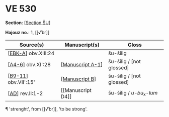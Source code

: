 # VE 530

**Section**: [[Section ŠU]]

**Hajouz no.**: 1, [[√ʾbr]]

| Source(s)              | Manuscript(s)      | Gloss                               |
| ---------------------- | ------------------ | ----------------------------------- |
| [[EBK-A]] obv.XIII:24          |                    | šu-šilig                            |
| [[A4-6]] obv.XI':28    | [[Manuscript A-1]] | šu-šilig / [not glossed]            |
| [[B9-11]] obv.VII':15' | [[Manuscript B]]   | šu-šilig / [not glossed]            |
| [[AD]] rev.II:1-2      | [[Manuscript D4]]  | šu-šilig / *u-bu*<sub>x</sub>-*lum* |

¶ 'strenght', from [[√ʾbr]], 'to be strong'.

[//begin]: # "Autogenerated link references for markdown compatibility"
[Section ŠU]: <Section ŠU> "Section ŠU"
[EBK-A]: EBK-A "MEE 4, 115 +"
[A4-6]: A4-6 "MEE 4, 4 + MEE 4, 5 + MEE 4, 6 = TM.75.G.2000+TM.75.G.2005+TM.75.G.2006"
[Manuscript A-1]: <Manuscript A-1> "Manuscript A-1"
[B9-11]: B9-11 "MEE 4, 9 + MEE 4, 10 + MEE 4, 11 = TM.75.G.2004+TM.75.G.2001+TM.75.G.2003"
[Manuscript B]: <Manuscript B> "Manuscript B"
[AD]: AD "MEE 4, 40 = TM.75.G.1426"
[//end]: # "Autogenerated link references"